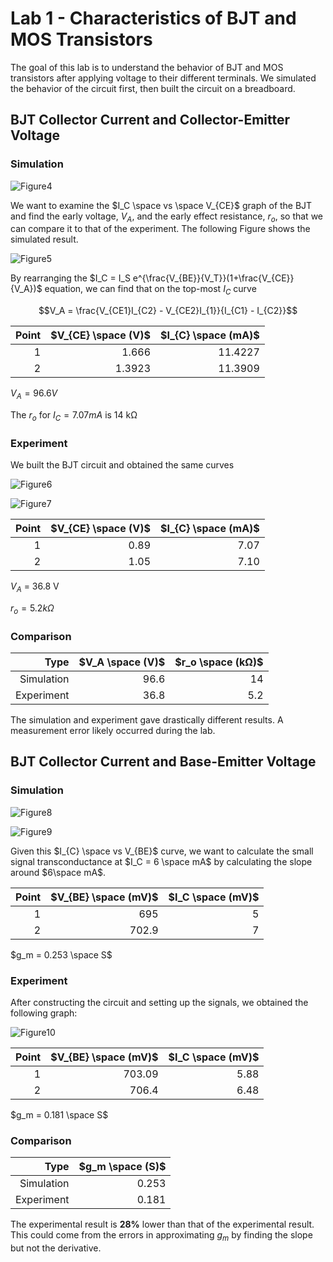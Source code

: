 # Lab 1 - Characteristics of BJT and MOS Transistors

The goal of this lab is to understand the behavior of BJT and MOS transistors after applying voltage to their different terminals.
We simulated the behavior of the circuit first, then built the circuit on a breadboard.

## BJT Collector Current and Collector-Emitter Voltage

### Simulation
![Figure4](./image/Figure4.png)

We want to examine the $I_C \space vs \space V_{CE}$ graph of the BJT and find the early voltage, $V_A$, and the early effect resistance, $r_o$, so that we can compare it to that of the experiment. The following Figure shows the simulated result.

![Figure5](./image/Figure5.png)

By rearranging the $I_C = I_S e^{\frac{V_{BE}}{V_T}}(1+\frac{V_{CE}}{V_A})$ equation, we can find that on the top-most $I_C$ curve

$$V_A = \frac{V_{CE1}I_{C2} - V_{CE2}I_{1}}{I_{C1} - I_{C2}}$$

| Point | $V_{CE} \space (V)$| $I_{C} \space (mA)$|
|------:|-------:|------:|
| 1 | 1.666 | 11.4227 |
| 2 | 1.3923 | 11.3909 |

$V_A = 96.6 V$

The $r_o$ for $I_C = 7.07 mA$ is 14 kΩ

### Experiment

We built the BJT circuit and obtained the same curves

![Figure6](./image/Figure6.png)

![Figure7](./image/Figure7.png)

| Point | $V_{CE} \space (V)$| $I_{C} \space (mA)$|
|------:|-------:|------:|
| 1 | 0.89 | 7.07 |
| 2 | 1.05 | 7.10 |

$V_A$ = 36.8 V

$r_o = 5.2 kΩ$

### Comparison

| Type | $V_A \space (V)$ | $r_o \space (kΩ)$ |
|-----:|------:|------:|
| Simulation | 96.6 | 14 |
| Experiment | 36.8 | 5.2 |

The simulation and experiment gave drastically different results. A measurement error likely occurred during the lab.

## BJT Collector Current and Base-Emitter Voltage


### Simulation

![Figure8](./image/Figure9.png)

![Figure9](./image/Figure8.png)

Given this $I_{C} \space vs V_{BE}$ curve, we want to calculate the small signal transconductance at $I_C = 6 \space mA$ by calculating the slope around $6\space mA$.


| Point  | $V_{BE} \space (mV)$ | $I_C \space (mV)$ |
|-:|-:|-:|
| 1 | 695 | 5 |
| 2 | 702.9 | 7 |

$g_m = 0.253 \space S$

### Experiment

After constructing the circuit and setting up the signals, we obtained the following graph: 

![Figure10](./image/Figure10.png)

| Point  | $V_{BE} \space (mV)$ | $I_C \space (mV)$ |
|-:|-:|-:|
| 1 | 703.09 | 5.88 |
| 2 | 706.4 | 6.48 |

$g_m = 0.181 \space S$

### Comparison

| Type | $g_m \space (S)$ |
|-----:|------:|
| Simulation | 0.253 |
| Experiment | 0.181 |

The experimental result is **28%** lower than that of the experimental result. This could come from the errors in approximating $g_m$ by finding the slope but not the derivative.
